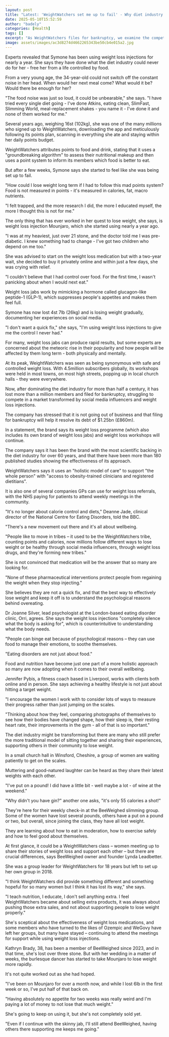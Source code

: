 ```yaml
---
layout: post
title: "Latest: 'WeightWatchers set me up to fail' - Why diet industry is losing to jabs like Ozempic"
date: 2025-05-10T15:52:59
author: "badely"
categories: [Health]
tags: []
excerpt: "As WeightWatchers files for bankruptcy, we examine the competition it faces from weight loss jabs."
image: assets/images/ac3d8274d4662265343be50cb4e015a2.jpg
---
```


Experts revealed that Symone has been using weight loss injections for nearly a year. She says they have done what the diet industry could never do for her - free her from a life controlled by food.

From a very young age, the 34-year-old could not switch off the constant noise in her head. When would her next meal come? What would it be? Would there be enough for her?

"The food noise was just so loud, it could be unbearable," she says. "I have tried every single diet going - I've done Atkins, eating clean, SlimFast, Slimming World, meal-replacement shakes - you name it - I've done it and none of them worked for me."

Several years ago, weighing 16st (102kg), she was one of the many millions who signed up to WeightWatchers, downloading the app and meticulously following its points plan, scanning in everything she ate and staying within her daily points budget.

WeightWatchers attributes points to food and drink, stating that it uses a "groundbreaking algorithm" to assess their nutritional makeup and then uses a point system to inform its members which food is better to eat.

But after a few weeks, Symone says she started to feel like she was being set up to fail.

"How could I lose weight long term if I had to follow this mad points system? Food is not measured in points - it's measured in calories, fat, macro nutrients.

"I felt trapped, and the more research I did, the more I educated myself, the more I thought this is not for me."

The only thing that has ever worked in her quest to lose weight, she says, is weight loss injection Mounjaro, which she started using nearly a year ago.

"I was at my heaviest, just over 21 stone, and the doctor told me I was pre-diabetic. I knew something had to change - I've got two children who depend on me too."

She was advised to start on the weight loss medication but with a two-year wait, she decided to buy it privately online and within just a few days, she was crying with relief.

"I couldn't believe that I had control over food. For the first time, I wasn't panicking about when I would next eat."

Weight loss jabs work by mimicking a hormone called glucagon-like peptide-1 (GLP-1), which suppresses people's appetites and makes them feel full.

Symone has now lost 4st 7lb (26kg) and is losing weight gradually, documenting her experiences on social media.

"I don't want a quick fix," she says, "I'm using weight loss injections to give me the control I never had."

For many, weight loss jabs can produce rapid results, but some experts are concerned about the meteoric rise in their popularity and how people will be affected by them long term - both physically and mentally.

At its peak, WeightWatchers was seen as being synonymous with safe and controlled weight loss. With 4.5million subscribers globally, its workshops were held in most towns, on most high streets, popping up in local church halls - they were everywhere.

Now, after dominating the diet industry for more than half a century, it has lost more than a million members and filed for bankruptcy, struggling to compete in a market transformed by social media influencers and weight loss injections.

The company has stressed that it is not going out of business and that filing for bankruptcy will help it resolve its debt of $1.25bn (£860m).

In a statement, the brand says its weight loss programme (which also includes its own brand of weight loss jabs) and weight loss workshops will continue.

The company says it has been the brand with the most scientific backing in the diet industry for over 60 years, and that there have been more than 180 published studies showing the effectiveness of its approach.

WeightWatchers says it uses an "holistic model of care" to support "the whole person" with "access to obesity-trained clinicians and registered dietitians".

It is also one of several companies GPs can use for weight loss referrals, with the NHS paying for patients to attend weekly meetings in the community.

"It's no longer about calorie control and diets," Deanne Jade, clinical director of the National Centre for Eating Disorders, told the BBC.

"There's a new movement out there and it's all about wellbeing.

"People like to move in tribes – it used to be the WeightWatchers tribe, counting points and calories, now millions follow different ways to lose weight or be healthy through social media influencers, through weight loss drugs, and they're forming new tribes."

She is not convinced that medication will be the answer that so many are looking for.

"None of these pharmaceutical interventions protect people from regaining the weight when they stop injecting."

She believes they are not a quick fix, and that the best way to effectively lose weight and keep it off is to understand the psychological reasons behind overeating.

Dr Joanne Silver, lead psychologist at the London-based eating disorder clinic, Orri, agrees. She says the weight loss injections "completely silence what the body is asking for", which is counterintuitive to understanding what the body needs.

"People can binge eat because of psychological reasons – they can use food to manage their emotions, to soothe themselves.

"Eating disorders are not just about food."

Food and nutrition have become just one part of a more holistic approach so many are now adopting when it comes to their overall wellbeing.

Jennifer Pybis, a fitness coach based in Liverpool, works with clients both online and in person. She says achieving a healthy lifestyle is not just about hitting a target weight.

"I encourage the women I work with to consider lots of ways to measure their progress rather than just jumping on the scales.

"Thinking about how they feel, comparing photographs of themselves to see how their bodies have changed shape, how their sleep is, their resting heart rate, their improvements in the gym - all of that is so important."

The diet industry might be transforming but there are many who still prefer the more traditional model of sitting together and sharing their experiences, supporting others in their community to lose weight.

In a small church hall in Winsford, Cheshire, a group of women are waiting patiently to get on the scales.

Muttering and good-natured laughter can be heard as they share their latest weights with each other.

"I've put on a pound! I did have a little bit - well maybe a lot - of wine at the weekend."

"Why didn't you have gin?" another one asks, "it's only 55 calories a shot!"

They're here for their weekly check-in at the BeeWeighed slimming group. Some of the women have lost several pounds, others have a put on a pound or two, but overall, since joining the class, they have all lost weight.

They are learning about how to eat in moderation, how to exercise safely and how to feel good about themselves.

At first glance, it could be a WeightWatchers class – women meeting up to share their stories of weight loss and support each other – but there are crucial differences, says BeeWeighed owner and founder Lynda Leadbetter.

She was a group leader for WeightWatchers for 18 years but left to set up her own group in 2018.

"I think WeightWatchers did provide something different and something hopeful for so many women but I think it has lost its way," she says.

"I teach nutrition, I educate, I don't sell anything extra. I feel WeightWatchers became about selling extra products, it was always about pushing those extra sales, and not about supporting people to lose weight properly."

She's sceptical about the effectiveness of weight loss medications, and some members who have turned to the likes of Ozempic and WeGovy have left her groups, but many have stayed – continuing to attend the meetings for support while using weight loss injections.

Kathryn Brady, 38, has been a member of BeeWeighed since 2023, and in that time, she's lost over three stone. But with her wedding in a matter of weeks, the burlesque dancer has started to take Mounjaro to lose weight more rapidly.

It's not quite worked out as she had hoped.

"I've been on Mounjaro for over a month now, and while I lost 6lb in the first week or so, I've put half of that back on.

"Having absolutely no appetite for two weeks was really weird and I'm paying a lot of money to not lose that much weight."

She's going to keep on using it, but she's not completely sold yet.

"Even if I continue with the skinny jab, I'll still attend BeeWeighed, having others there supporting me keeps me going."

